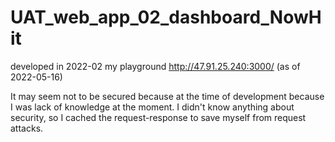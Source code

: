 # UAT_web_app_02_dashboard_NowHit
developed in 2022-02
my playground
http://47.91.25.240:3000/ 
(as of 2022-05-16)

It may seem not to be secured because at the time of development because I was lack of knowledge at the moment. 
I didn't know anything about security, so I cached the request-response to save myself from request attacks.

